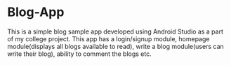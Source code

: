 # Blog-App
This is a simple blog sample app developed using Android Studio as a part of my college project.
This app has a login/signup module, homepage module(displays all blogs available to read), write a blog module(users can write their blog), ability to comment the blogs etc.
